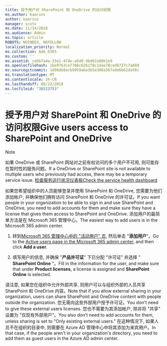 ```yaml
---
title: 授予用户对 SharePoint 和 OneDrive 的访问权限
ms.author: kaarins
author: kaarins
manager: scotv
ms.date: 11/14/2018
ms.audience: Admin
ms.topic: article
ROBOTS: NOINDEX, NOFOLLOW
localization_priority: Normal
ms.collection: Adm_O365
ms.custom: ''
ms.assetid: cebb7a4a-33e1-474e-a5d0-dbd02a80b1e9
ms.openlocfilehash: 1be9763ce7766c6261f0c1dae78ced6727c7a88d
ms.sourcegitcommit: 1d98db8acb9959aba3b5e308a567ade6b62da56c
ms.translationtype: MT
ms.contentlocale: zh-CN
ms.lasthandoff: 08/22/2019
ms.locfileid: "36523753"
---
```

# <a name="give-users-access-to-sharepoint-and-onedrive"></a><span data-ttu-id="41d87-102">授予用户对 SharePoint 和 OneDrive 的访问权限</span><span class="sxs-lookup"><span data-stu-id="41d87-102">Give users access to SharePoint and OneDrive</span></span>

> [!NOTE]
> <span data-ttu-id="41d87-103">如果 OneDrive 或 SharePoint 网站对之前有权访问的多个用户不可用, 则可能存在暂时性的服务问题。</span><span class="sxs-lookup"><span data-stu-id="41d87-103">If a OneDrive or SharePoint site is not available to multiple users who previously had access, there may be a temporary service issue.</span></span> [<span data-ttu-id="41d87-104">检查服务运行状况仪表板</span><span class="sxs-lookup"><span data-stu-id="41d87-104">Check the service health dashboard</span></span>](https://portal.office.com/adminportal/home#/servicehealth)
  
<span data-ttu-id="41d87-105">如果您希望组织中的人员能够登录并使用 SharePoint 和 OneDrive, 您需要为他们添加帐户, 并确保他们拥有访问 SharePoint 和 OneDrive 的许可证。</span><span class="sxs-lookup"><span data-stu-id="41d87-105">If you want people in your organization to be able to sign in and use SharePoint and OneDrive, you need to add accounts for them and make sure they have a license that gives them access to SharePoint and OneDrive.</span></span> <span data-ttu-id="41d87-106">添加用户的最简单方法是在 Microsoft 365 管理中心。</span><span class="sxs-lookup"><span data-stu-id="41d87-106">The easiest way to add users is in the Microsoft 365 admin center.</span></span>
  
1. <span data-ttu-id="41d87-107">转到[Microsoft 365 管理中心中的 "活动用户" 页](https://portal.office.com/adminportal/home#/users), 然后单击 "**添加用户**"。</span><span class="sxs-lookup"><span data-stu-id="41d87-107">Go to the [Active users page in the Microsoft 365 admin center](https://portal.office.com/adminportal/home#/users), and then click **Add a user**.</span></span>
    
2. <span data-ttu-id="41d87-108">填写用户的信息, 并确保 "**产品许可证**" 下已分配 "许可证" 并选择 " **SharePoint Online** "。</span><span class="sxs-lookup"><span data-stu-id="41d87-108">Fill in the information for the user, and make sure that under **Product licenses**, a license is assigned and **SharePoint Online** is selected.</span></span> 
    
<span data-ttu-id="41d87-109">请注意, 如果您在组织中允许外部共享, 则用户可以与组织外部的人员共享 SharePoint 和 OneDrive 内容。</span><span class="sxs-lookup"><span data-stu-id="41d87-109">Note that if you allow external sharing in your organization, users can share SharePoint and OneDrive content with people outside the organization.</span></span> <span data-ttu-id="41d87-110">您无需向这些外部用户授予许可证。</span><span class="sxs-lookup"><span data-stu-id="41d87-110">You don't need to give these external users licenses.</span></span> <span data-ttu-id="41d87-111">您也不需要为其添加帐户, 除非将 "共享" 设置为 "仅现有外部用户"。</span><span class="sxs-lookup"><span data-stu-id="41d87-111">You also don't need to add accounts for them, unless sharing is set to "Only existing external users."</span></span> <span data-ttu-id="41d87-112">在这种情况下, 如果人员不在组织的目录中, 则需要在 Azure AD 管理中心中将其添加为来宾用户。</span><span class="sxs-lookup"><span data-stu-id="41d87-112">In that case, if the people aren't in your organization's directory, you need to add them as guest users in the Azure AD admin center.</span></span>
  

